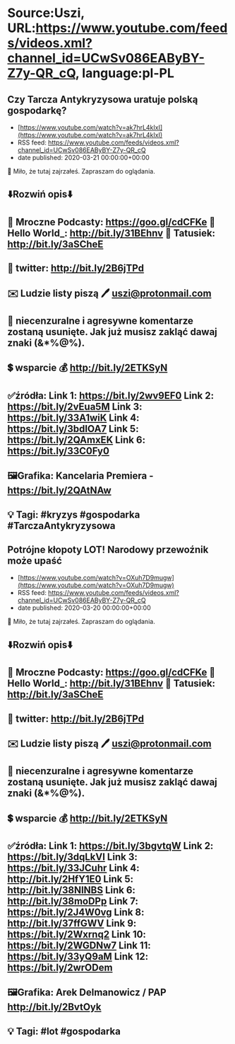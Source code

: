 # Source:Uszi, URL:https://www.youtube.com/feeds/videos.xml?channel_id=UCwSv086EAByBY-Z7y-QR_cQ, language:pl-PL

## Czy Tarcza Antykryzysowa uratuje polską gospodarkę?
 - [https://www.youtube.com/watch?v=ak7hrL4kIxI](https://www.youtube.com/watch?v=ak7hrL4kIxI)
 - RSS feed: https://www.youtube.com/feeds/videos.xml?channel_id=UCwSv086EAByBY-Z7y-QR_cQ
 - date published: 2020-03-21 00:00:00+00:00

🤪 Miło, że tutaj zajrzałeś.  Zapraszam do oglądania.

⬇️Rozwiń opis⬇️
-------------------------------------------------------------
👀 Mroczne Podcasty: https://goo.gl/cdCFKe
👀 Hello World_: http://bit.ly/31BEhnv
👀 Tatusiek: http://bit.ly/3aSCheE
-------------------------------------------------------------
👀 twitter: http://bit.ly/2B6jTPd
-------------------------------------------------------------
✉️ Ludzie listy piszą 
🖊️ uszi@protonmail.com
-------------------------------------------------------------
👺 niecenzuralne i agresywne komentarze zostaną usunięte.  Jak już musisz zakląć dawaj znaki (&*%@%).
-------------------------------------------------------------
💲 wsparcie
💰 http://bit.ly/2ETKSyN
-------------------------------------------------------------
✅źródła:
Link 1:                   https://bit.ly/2wv9EF0
Link 2:                   https://bit.ly/2vEua5M
Link 3:                   https://bit.ly/33A1wiK
Link 4:                   https://bit.ly/3bdIOA7
Link 5:                   https://bit.ly/2QAmxEK
Link 6:                   https://bit.ly/33C0Fy0
---------------------------------------------------------------
🖼Grafika: 
Kancelaria Premiera - https://bit.ly/2QAtNAw
-------------------------------------------------------------
💡 Tagi: #kryzys #gospodarka #TarczaAntykryzysowa
-------------------------------------------------------------

## Potrójne kłopoty LOT! Narodowy przewoźnik może upaść
 - [https://www.youtube.com/watch?v=OXuh7D9mugw](https://www.youtube.com/watch?v=OXuh7D9mugw)
 - RSS feed: https://www.youtube.com/feeds/videos.xml?channel_id=UCwSv086EAByBY-Z7y-QR_cQ
 - date published: 2020-03-20 00:00:00+00:00

🤪 Miło, że tutaj zajrzałeś.  Zapraszam do oglądania.

⬇️Rozwiń opis⬇️
-------------------------------------------------------------
👀 Mroczne Podcasty: https://goo.gl/cdCFKe
👀 Hello World_: http://bit.ly/31BEhnv
👀 Tatusiek: http://bit.ly/3aSCheE
-------------------------------------------------------------
👀 twitter: http://bit.ly/2B6jTPd
-------------------------------------------------------------
✉️ Ludzie listy piszą 
🖊️ uszi@protonmail.com
-------------------------------------------------------------
👺 niecenzuralne i agresywne komentarze zostaną usunięte.  Jak już musisz zakląć dawaj znaki (&*%@%).
-------------------------------------------------------------
💲 wsparcie
💰 http://bit.ly/2ETKSyN
-------------------------------------------------------------
✅źródła:
Link 1:                   https://bit.ly/3bgvtqW
Link 2:                   https://bit.ly/3dqLkVI
Link 3:                   https://bit.ly/33JCuhr
Link 4:                   http://bit.ly/2HfY1E0
Link 5:                   http://bit.ly/38NINBS
Link 6:                   http://bit.ly/38moDPp
Link 7:                   https://bit.ly/2J4W0vg
Link 8:                   http://bit.ly/37ffGWV
Link 9:                   https://bit.ly/2Wxrnq2
Link 10:                 https://bit.ly/2WGDNw7 
Link 11:                 https://bit.ly/33yQ9aM 
Link 12:                 https://bit.ly/2wrODem 
---------------------------------------------------------------
🖼Grafika: 
Arek Delmanowicz / PAP
http://bit.ly/2BvtOyk
-------------------------------------------------------------
💡 Tagi: #lot #gospodarka
-------------------------------------------------------------

